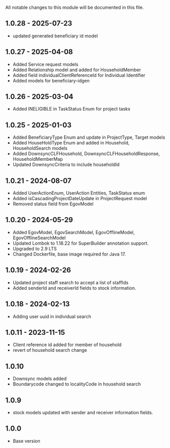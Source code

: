 All notable changes to this module will be documented in this file.

## 1.0.28 - 2025-07-23

- updated generated beneficiary id model

## 1.0.27 - 2025-04-08
- Added Service request models
- Added Relationship model and added for HouseholdMember
- Added field individualClientReferenceId for Individual Identifier
- Added models for beneficiary-idgen

## 1.0.26 - 2025-03-04
- Added INELIGIBLE in TaskStatus Enum for project tasks

## 1.0.25 - 2025-01-03
- Added BeneficiaryType Enum and update in ProjectType, Target models
- Added HouseHoldType Enum and added in Household, HouseholdSearch models
- Added DownsyncCLFHousehold, DownsyncCLFHouseholdResponse, HouseholdMemberMap
- Updated DownsyncCriteria to include householdId

## 1.0.21 - 2024-08-07
- Added UserActionEnum, UserAction Entities, TaskStatus enum
- Added isCascadingProjectDateUpdate in ProjectRequest model
- Removed status field from EgovModel 


## 1.0.20 - 2024-05-29
- Added EgovModel, EgovSearchModel, EgovOfflineModel, EgovOfflineSearchModel
- Updated Lombok to 1.18.22 for SuperBuilder annotation support.
- Upgraded to 2.9 LTS
- Changed Dockerfile, base image required for Java 17.

## 1.0.19 - 2024-02-26
- Updated project staff search to accept a list of staffIds
- Added senderId and receiverId fields to stock information.

## 1.0.18 - 2024-02-13
- Adding user uuid in individual search

## 1.0.11 - 2023-11-15
- Client reference id added for member of household
- revert of household search change

## 1.0.10
- Downsync models added
- Boundarycode changed to localityCode in household search

## 1.0.9
- stock models updated with sender and receiver information fields.

  
## 1.0.0
- Base version
